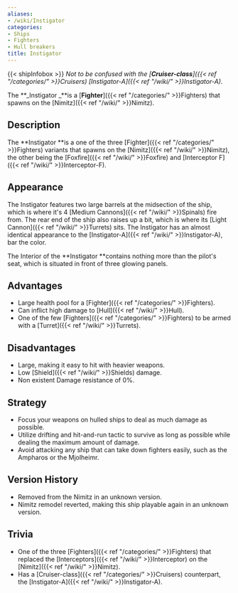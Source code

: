 ```yaml
---
aliases:
- /wiki/Instigator
categories:
- Ships
- Fighters
- Hull breakers
title: Instigator
---
```


{{< shipInfobox >}} _Not to be confused with the [**Cruiser-class**]({{< ref "/categories/" >}}Cruisers) [Instigator-A]({{< ref "/wiki/" >}}Instigator-A)._

The **_Instigator _**is a [**Fighter**]({{< ref "/categories/" >}}Fighters) that spawns on the [Nimitz]({{< ref "/wiki/" >}}Nimitz).

## Description

The **Instigator **is a one of the three [Fighter]({{< ref "/categories/" >}}Fighters) variants that spawns on the [Nimitz]({{< ref "/wiki/" >}}Nimitz), the other being the [Foxfire]({{< ref "/wiki/" >}}Foxfire) and [Interceptor F]({{< ref "/wiki/" >}}Interceptor-F).

## Appearance

The Instigator features two large barrels at the midsection of the ship, which is where it's 4 [Medium Cannons]({{< ref "/wiki/" >}}Spinals) fire from. The rear end of the ship also raises up a bit, which is where its [Light Cannon]({{< ref "/wiki/" >}}Turrets) sits. The Instigator has an almost identical appearance to the [Instigator-A]({{< ref "/wiki/" >}}Instigator-A), bar the color.

The Interior of the **Instigator **contains nothing more than the pilot's seat, which is situated in front of three glowing panels.

## Advantages

- Large health pool for a [Fighter]({{< ref "/categories/" >}}Fighters).
- Can inflict high damage to [Hull]({{< ref "/wiki/" >}}Hull).
- One of the few [Fighters]({{< ref "/categories/" >}}Fighters) to be armed with a [Turret]({{< ref "/wiki/" >}}Turrets).

## Disadvantages

- Large, making it easy to hit with heavier weapons.
- Low [Shield]({{< ref "/wiki/" >}}Shields) damage.
- Non existent Damage resistance of 0%.

## Strategy

- Focus your weapons on hulled ships to deal as much damage as possible.
- Utilize drifting and hit-and-run tactic to survive as long as possible while dealing the maximum amount of damage.
- Avoid attacking any ship that can take down fighters easily, such as the Ampharos or the Mjolheimr.

## Version History 

- Removed from the Nimitz in an unknown version.
- Nimitz remodel reverted, making this ship playable again in an unknown version.

## Trivia

- One of the three [Fighters]({{< ref "/categories/" >}}Fighters) that replaced the [Interceptors]({{< ref "/wiki/" >}}Interceptor) on the [Nimitz]({{< ref "/wiki/" >}}Nimitz).
- Has a [Cruiser-class]({{< ref "/categories/" >}}Cruisers) counterpart, the [Instigator-A]({{< ref "/wiki/" >}}Instigator-A).